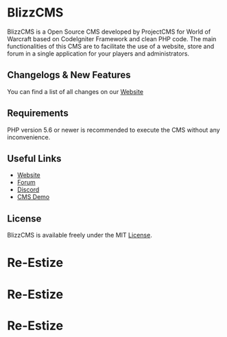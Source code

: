 # BlizzCMS

BlizzCMS is a Open Source CMS developed by ProjectCMS for World of Warcraft based on CodeIgniter Framework and clean PHP code. The main functionalities of this CMS are to facilitate the use of a website, store and forum in a single application for your players and administrators.

## Changelogs & New Features

You can find a list of all changes on our [Website](http://projectcms.net/news/)

## Requirements

PHP version 5.6 or newer is recommended to execute the CMS without any inconvenience.

## Useful Links

- [Website](http://projectcms.net/)
- [Forum](http://projectcms.net/forum/)
- [Discord](https://discord.gg/WGGGVgX)
- [CMS Demo](http://blizzcms.projectcms.net/)

## License

BlizzCMS is available freely under the MIT [License](/LICENSE).
# Re-Estize
# Re-Estize
# Re-Estize

